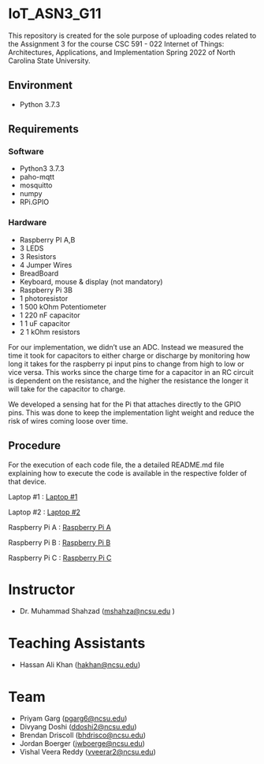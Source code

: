 # IoT_ASN3_G11

This repository is created for the sole purpose of uploading codes related to the Assignment 3 for the course CSC 591 - 022 Internet of Things: Architectures, Applications, and Implementation Spring 2022 of North Carolina State University.

## Environment
- Python 3.7.3

## Requirements
### Software
- Python3 3.7.3
- paho-mqtt
- mosquitto
- numpy
- RPi.GPIO

### Hardware

- Raspberry PI A,B
- 3 LEDS
- 3 Resistors
- 4 Jumper Wires
- BreadBoard
- Keyboard, mouse & display (not mandatory)
- Raspberry Pi 3B
- 1 photoresistor
- 1 500 kOhm Potentiometer
- 1 220 nF capacitor
- 1 1 uF capacitor
- 2 1 kOhm resistors

For our implementation, we didn’t use an ADC. Instead we measured the time it took for capacitors to either charge or discharge by monitoring how long it takes for the raspberry pi input pins to change from high to low or vice versa. This works since the charge time for a capacitor in an RC circuit is dependent on the resistance, and the higher the resistance the longer it will take for the capacitor to charge.

We developed a sensing hat for the Pi that attaches directly to the GPIO pins. This was done to keep the implementation light weight and reduce the risk of wires coming loose over time.


## Procedure
For the execution of each code file, the  a detailed README.md file explaining how to execute the code is available in the respective folder of that device.

Laptop #1 : [Laptop #1](https://github.ncsu.edu/jwboerge/IoT_ASN3_G11/tree/main/Laptop1)

Laptop #2 : [Laptop #2](https://github.ncsu.edu/jwboerge/IoT_ASN3_G11/tree/main/Laptop2)

Raspberry Pi A : [Raspberry Pi A](https://github.ncsu.edu/jwboerge/IoT_ASN3_G11/tree/main/RaspberryPiA)

Raspberry Pi B : [Raspberry Pi B](https://github.ncsu.edu/jwboerge/IoT_ASN3_G11/tree/main/RaspberryPiB)

Raspberry Pi C : [Raspberry Pi C](https://github.ncsu.edu/jwboerge/IoT_ASN3_G11/tree/main/RaspberryPiC)

# Instructor
- Dr. Muhammad Shahzad (mshahza@ncsu.edu )

# Teaching Assistants
- Hassan Ali Khan (hakhan@ncsu.edu)

# Team
- Priyam Garg (pgarg6@ncsu.edu)
- Divyang Doshi	(ddoshi2@ncsu.edu)
- Brendan Driscoll (bhdrisco@ncsu.edu)
- Jordan Boerger (jwboerge@ncsu.edu)
- Vishal Veera Reddy (vveerar2@ncsu.edu)
